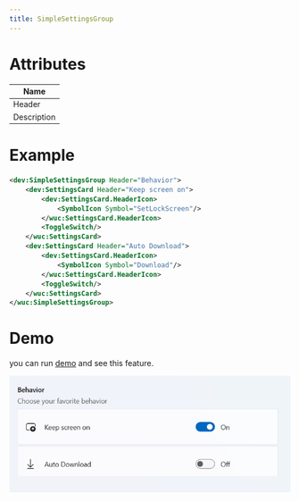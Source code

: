 ```yaml
---
title: SimpleSettingsGroup
---
```


# Attributes

| Name |
|-|
|Header|
|Description|

# Example

```xml
<dev:SimpleSettingsGroup Header="Behavior">
    <dev:SettingsCard Header="Keep screen on">
        <dev:SettingsCard.HeaderIcon>
            <SymbolIcon Symbol="SetLockScreen"/>
        </wuc:SettingsCard.HeaderIcon>
        <ToggleSwitch/>
    </wuc:SettingsCard>
    <dev:SettingsCard Header="Auto Download">
        <dev:SettingsCard.HeaderIcon>
            <SymbolIcon Symbol="Download"/>
        </wuc:SettingsCard.HeaderIcon>
        <ToggleSwitch/>
    </wuc:SettingsCard>
</wuc:SimpleSettingsGroup>
```

# Demo
you can run [demo](https://github.com/Ghost1372/DevWinUI) and see this feature.

![DevWinUI](https://raw.githubusercontent.com/ghost1372/Resources/main/SettingsUI/Samples/SimpleSettingsGroup.png)
